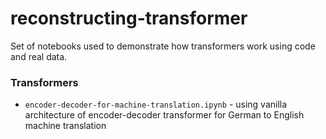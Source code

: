 # reconstructing-transformer

Set of notebooks used to demonstrate how transformers work using code and real data.

### Transformers

* `encoder-decoder-for-machine-translation.ipynb` - using vanilla architecture of encoder-decoder transformer for German to English machine translation

